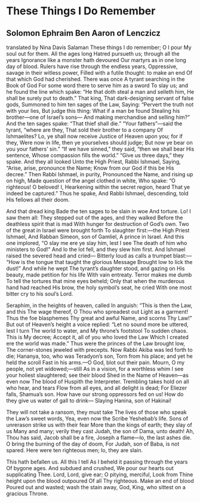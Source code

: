 # These Things I Do Remember
## Solomon Ephraim Ben Aaron of Lenczicz
translated by Nina Davis Salaman
These things I do remember; O I pour
My soul out for them. All the ages long
Hatred pursueth us; through all the years
Ignorance like a monster hath devoured
Our martyrs as in one long day of blood.
Rulers have rise through the endless years,
Oppressive, savage in their witless power,
Filled with a futile thought: to make an end
Of that which God had cherished. There was once
A tyrant searching in the Book of God
For some word there to serve him as a sword
To slay us; and he found the line which spake:
“He that doth steal a man and selleth him,
He shall be surely put to death.” That king,
That dark-designing servant of false gods,
Summoned to him ten sages of the Law,
Saying: “Pervert the truth not with your lies,
But judge this thing: What if a man be found
Stealing his brother—one of Israel’s sons—
And making merchandise and selling him?”
And the ten sages spake: “That thief shall die.”
“Your fathers”—said the tyrant, “where are they,
That sold their brother to a company
Of Ishmaelites? Lo, ye shall now receive
Justice of Heaven upon you; for if they,
Were now in life, then ye yourselves should judge;
But now ye bear on you your fathers’ sin.”
“If we have sinned,” they said, “then we shall bear
His sentence, Whose compassion fills the world.”
“Give us three days,” they spake. And they all looked
Unto the High Priest, Rabbi Ishmael,
Saying, “Arise, arise, pronounce the Name;
Know from our God if this be His decree.”
Then Rabbi Ishmael, in purity,
Pronounced the Name, and rising up on high,
Made question of the angel clothed in white,
Who spake: “O righteous! O beloved! I,
Hearkening within the secret region, heard
That ye indeed be captured.” Thus he spake,
And Rabbi Ishmael, descending, told
His fellows all their doom.

And that dread king
Bade the ten sages to be slain in woe
And torture. Lo! I saw them all:
They stepped out of the ages, and they walked
Before the deathless spirit that is mad
With hunger for destruction of God’s own.
Two of the great in Israel were brought forth
To slaughter first:—the High Priest Ishmael,
And Rabban Simeon, son of Gamliel,
A prince in Israel. And this one implored,
“O slay me ere ye slay him, lest I see
The death of him who ministers to God!”
And lo the lot fell, and they slew him first.
And Ishmael raised the severed head and cried—
Bitterly loud as calls a trumpet blast:—
“How is the tongue that taught the glorious Message
Brought low to lick the dust!” And while he wept
The tyrant’s daughter stood, and gazing on
His beauty, made petition for his life
With vain entreaty. Terror makes me dumb
To tell the tortures that mine eyes beheld;
Only that when the murderous hand had reached
His brow, the holy symbol’s seat, he cried
With one most bitter cry to his soul’s Lord.

Seraphim, in the heights of heaven, called
In anguish: “This is then the Law, and this
The wage thereof, O Thou who spreadest out
Light as a garment! Thus the foe blasphemes
Thy great and awful Name, and scorns Thy Law!”
But out of Heaven’s height a voice replied:
“Let no sound more be uttered, lest I turn
The world to water, and My throne’s footstool
To sudden chaos. This is My decree;
Accept it, all of you who loved the Law
Which I created ere the world was made.”
Thus were the princes of the Law brought low,
The corner-stones jeweled with precepts. Now
Rabbi Akiba was led forth to die;
Hananya, too, who was Teradyon’s son,
Torn from his place; and yet he held the scroll
Fast in his arms.—O God, blot out their pain.
Mourn, O my people, not yet widowed;—still
As in a vision, for a worthless whim
I see your holiest slaughtered; see their blood
Shed in the Name of Heaven—as even now
The blood of Huspith the Interpreter.
Trembling takes hold on all who hear, and tears
Flow from all eyes, and all delight is dead;
For Eliezer falls, Shamua’s son.
How have our strong oppressors fed on us!
How do they give us water of gall to drink—
Slaying Hanina, son of Hakinai!

They will not take a ransom, they must take
The lives of those who speak the Law’s sweet words,
Yea, even now the Scribe Yeshebab’s life.
Sons of unrerason strike us with their fear
More than the kings of earth; they slay of us
Many and many; verily they cast
Judah, the son of Dama, unto death!
Ah, Thou has said, Jacob shall be a fire,
Joseph a flame—lo, the last ashes die.
O bring the burning of the day of doom,
For Judah, son of Baba, is not spared.
Here were ten righteous men; lo, they are slain.

This hath befallen us. All this I tell
As I beheld it passing through the years
Of bygone ages. And subdued and crushed,
We pour our hearts out supplicating Thee.
Lord, Lord, give ear; O pitying, merciful,
Look from Thine height upon the blood outpoured
Of all Thy righteous. Make an end of blood
Poured out and wasted; wash the stain away,
God, King, who sittest on a gracious Throne.